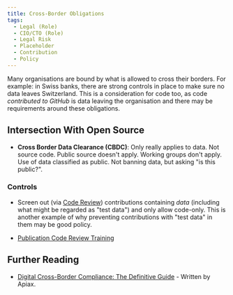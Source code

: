 ```yaml
---
title: Cross-Border Obligations
tags: 
  - Legal (Role)
  - CIO/CTO (Role)
  - Legal Risk
  - Placeholder
  - Contribution
  - Policy
---
```


<BoxOut title="Cross Border Obligations" image="/img/bok/regs/cross-border.png">

Many organisations are bound by what is allowed to cross their borders.  For example:  in Swiss banks, there are strong controls in place to make sure no data leaves Switzerland.   This is a consideration for code too, as code _contributed to GitHub_ is data leaving the organisation and there may be requirements around these obligations.
  
</BoxOut>

## Intersection With Open Source

- **Cross Border Data Clearance (CBDC)**:  Only really applies to data. Not source code.   Public source doesn't apply.  Working groups don't apply.  Use of data classified as public.  Not banning data, but asking "is this public?".  

### Controls

- Screen out (via [Code Review](../Activities/Level-3/Publication)) contributions containing _data_ (including what might be regarded as "test data") and only allow code-only. This is another example of why preventing contributions with "test data" in them may be good policy.

- [Publication Code Review Training](../Activities/Level-3/Contribution-Training#publication-review) 

## Further Reading

- [Digital Cross-Border Compliance: The Definitive Guide](https://www.apiax.com/resources/guides/digital-cross-border-compliance/) - Written by Apiax.
